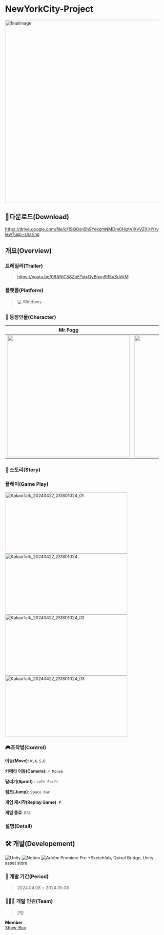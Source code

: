 # NewYorkCity-Project
<img width="600" alt="finalimage" src="https://github.com/Show-Boo/NewYorkCity-Project/assets/127947296/c0524679-e811-43ff-92e3-e4b15e256036">

## 💾다운로드(Download)
https://drive.google.com/file/d/1SQGsn5h9YekdmNMDm0HiztVIXvVZXlHY/view?usp=sharing

## 개요(Overview)


### 트레일러(Trailer)
> https://youtu.be/09ANjC58ZbE?si=OyBhxn9l15uSoVkM

### 플랫폼(Platform)
> 💻 Windows

### 👥 등장인물(Character)
| Mr.Fogg | Passepartout |
|---------|---------|
| <img src="https://github.com/Show-Boo/NewYorkCity-Project/assets/127947296/1bb4c75e-1b2a-429f-b551-eb241e6fe015" width="400" height="400"> | <img src="https://github.com/Show-Boo/NewYorkCity-Project/assets/127947296/132da248-cd37-47e2-a4f8-cbd74f0dfe03" width="400" height="400"> |


### 📜 스토리(Story)




### 플레이(Game Play)
<img width="400" height="200" alt="KakaoTalk_20240427_231801024_01" src="https://github.com/Show-Boo/NewYorkCity-Project/assets/127947296/7d79a09b-aeeb-4ccb-92e4-0dcc69765d09"> 
<img width="400" height="200" alt="KakaoTalk_20240427_231801024" src="https://github.com/Show-Boo/NewYorkCity-Project/assets/127947296/36e0ca3b-c21a-4317-a858-0c261954f97d">
<img width="400" height="200" alt="KakaoTalk_20240427_231801024_02" src="https://github.com/Show-Boo/NewYorkCity-Project/assets/127947296/05b2921c-4d0f-4b14-af07-b9a548d2997d"> 
<img width="400" height="200" alt="KakaoTalk_20240427_231801024_03" src="https://github.com/Show-Boo/NewYorkCity-Project/assets/127947296/8e36f012-27f6-4b08-9c6a-d3fc7ded935b">


### 🎮조작법(Control)
**이동(Move)**: `W,A,S,D` <br>

**카메라 이동(Camera)**: `🖱 Mouse` <br>

**달리기(Sprint)** : `Left Shift` <br>

**점프(Jump)**: `Space bar`<br>

**게임 재시작(Replay Game)**: `P`<br>

**게임 종료**: `ESC`<br>

### 설명(Detail)


## 🛠 개발(Developement)
![Unity](https://img.shields.io/badge/unity-%23000000.svg?style=for-the-badge&logo=unity&logoColor=white)
![Notion](https://img.shields.io/badge/Notion-%23000000.svg?style=for-the-badge&logo=notion&logoColor=white)
![Adobe Premiere Pro](https://img.shields.io/badge/Adobe%20Premiere%20Pro-9999FF.svg?style=for-the-badge&logo=Adobe%20Premiere%20Pro&logoColor=white)
+Sketchfab, Quixel Bridge, Unity asset store

### 📆 개발 기간(Period)
> 2024.04.08 ~ 2024.05.08

### 👨‍👩‍👦 개발 인원(Team)
> 2명

**Member**<br>
[Show-Boo](https://github.com/Show-Boo)<br>



<br>
